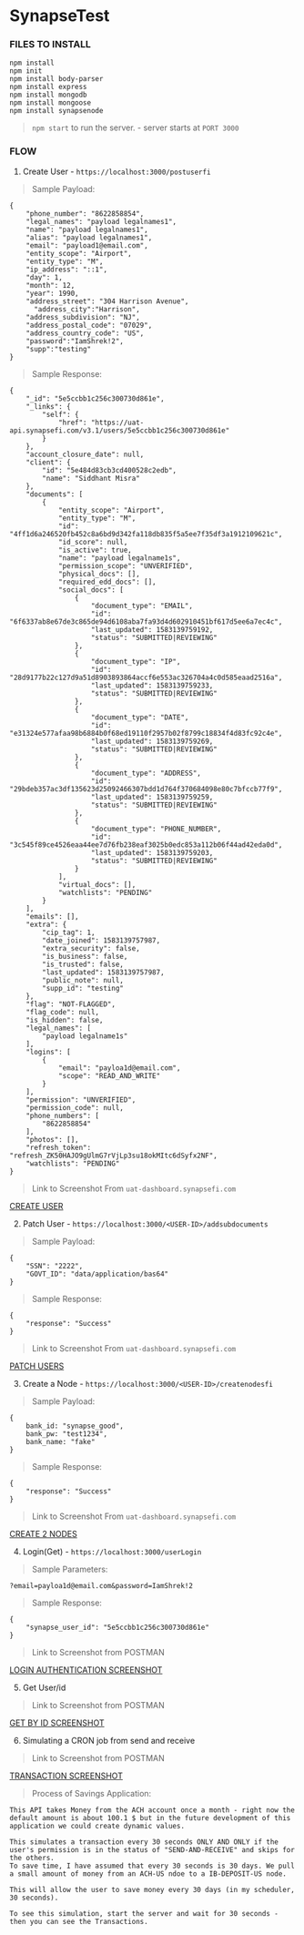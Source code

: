 # SynapseTest

### FILES TO INSTALL
```
npm install 
npm init
npm install body-parser
npm install express
npm install mongodb
npm install mongoose
npm install synapsenode
```

>`npm start` to run the server. - server starts at `PORT 3000`

### FLOW 
 1. Create User - `https://localhost:3000/postuserfi`

> Sample Payload:

```
{
    "phone_number": "8622858854",
    "legal_names": "payload legalnames1",
    "name": "payload legalnames1",
    "alias": "payload legalnames1", 
    "email": "payload1@email.com",    
    "entity_scope": "Airport",
    "entity_type": "M",
    "ip_address": "::1",
    "day": 1,
    "month": 12,
    "year": 1990,
    "address_street": "304 Harrison Avenue",
	  "address_city":"Harrison",
    "address_subdivision": "NJ",
    "address_postal_code": "07029",
    "address_country_code": "US",
    "password":"IamShrek!2",
    "supp":"testing"
}
```
> Sample Response:
```
{
    "_id": "5e5ccbb1c256c300730d861e",
    "_links": {
        "self": {
            "href": "https://uat-api.synapsefi.com/v3.1/users/5e5ccbb1c256c300730d861e"
        }
    },
    "account_closure_date": null,
    "client": {
        "id": "5e484d83cb3cd400528c2edb",
        "name": "Siddhant Misra"
    },
    "documents": [
        {
            "entity_scope": "Airport",
            "entity_type": "M",
            "id": "4ff1d6a246520fb452c8a6bd9d342fa118db835f5a5ee7f35df3a1912109621c",
            "id_score": null,
            "is_active": true,
            "name": "payload legalname1s",
            "permission_scope": "UNVERIFIED",
            "physical_docs": [],
            "required_edd_docs": [],
            "social_docs": [
                {
                    "document_type": "EMAIL",
                    "id": "6f6337ab8e67de3c865de94d6108aba7fa93d4d602910451bf617d5ee6a7ec4c",
                    "last_updated": 1583139759192,
                    "status": "SUBMITTED|REVIEWING"
                },
                {
                    "document_type": "IP",
                    "id": "28d9177b22c127d9a51d8903893864accf6e553ac326704a4c0d585eaad2516a",
                    "last_updated": 1583139759233,
                    "status": "SUBMITTED|REVIEWING"
                },
                {
                    "document_type": "DATE",
                    "id": "e31324e577afaa98b6884b0f68ed19110f2957b02f8799c18834f4d83fc92c4e",
                    "last_updated": 1583139759269,
                    "status": "SUBMITTED|REVIEWING"
                },
                {
                    "document_type": "ADDRESS",
                    "id": "29bdeb357ac3df135623d25092466307bdd1d764f370684098e80c7bfccb77f9",
                    "last_updated": 1583139759259,
                    "status": "SUBMITTED|REVIEWING"
                },
                {
                    "document_type": "PHONE_NUMBER",
                    "id": "3c545f89ce4526eaa44ee7d76fb238eaf3025b0edc853a112b06f44ad42eda0d",
                    "last_updated": 1583139759203,
                    "status": "SUBMITTED|REVIEWING"
                }
            ],
            "virtual_docs": [],
            "watchlists": "PENDING"
        }
    ],
    "emails": [],
    "extra": {
        "cip_tag": 1,
        "date_joined": 1583139757987,
        "extra_security": false,
        "is_business": false,
        "is_trusted": false,
        "last_updated": 1583139757987,
        "public_note": null,
        "supp_id": "testing"
    },
    "flag": "NOT-FLAGGED",
    "flag_code": null,
    "is_hidden": false,
    "legal_names": [
        "payload legalname1s"
    ],
    "logins": [
        {
            "email": "payloa1d@email.com",
            "scope": "READ_AND_WRITE"
        }
    ],
    "permission": "UNVERIFIED",
    "permission_code": null,
    "phone_numbers": [
        "8622858854"
    ],
    "photos": [],
    "refresh_token": "refresh_ZK50HAJO9gUlmG7rVjLp3su18okMItc6dSyfx2NF",
    "watchlists": "PENDING"
}
```
> Link to Screenshot From `uat-dashboard.synapsefi.com`

<a href= "https://github.com/Siddhant-Misra/SynapseTest/tree/master/Screenshots/synapseusers.png" target="_blank">CREATE USER</a>

2. Patch User  - `https://localhost:3000/<USER-ID>/addsubdocuments`

> Sample Payload:

```
{
    "SSN": "2222",
    "GOVT_ID": "data/application/bas64"
}
```
> Sample Response:
```
{
    "response": "Success"
}
```
> Link to Screenshot From `uat-dashboard.synapsefi.com`

<a href= "https://github.com/Siddhant-Misra/SynapseTest/tree/master/Screenshots/patchusers.png" target="_blank">PATCH USERS</a>

3. Create a Node - `https://localhost:3000/<USER-ID>/createnodesfi`

> Sample Payload:

```
{
    bank_id: "synapse_good",
    bank_pw: "test1234",
    bank_name: "fake"
}
```
> Sample Response:
```
{
    "response": "Success"
}
```
> Link to Screenshot From `uat-dashboard.synapsefi.com`

<a href= "https://github.com/Siddhant-Misra/SynapseTest/tree/master/Screenshots/create2nodes.png" target="_blank">CREATE 2 NODES</a>


4. Login(Get) - `https://localhost:3000/userLogin`

> Sample Parameters:

```
?email=payloa1d@email.com&password=IamShrek!2
```
> Sample Response:
```
{
    "synapse_user_id": "5e5ccbb1c256c300730d861e"
}
```
> Link to Screenshot from POSTMAN

<a href= "https://github.com/Siddhant-Misra/SynapseTest/tree/master/Screenshots/loginauthentication.png" target="_blank"> LOGIN AUTHENTICATION SCREENSHOT</a>


5. Get User/id
> Link to Screenshot from POSTMAN

<a href= "https://github.com/Siddhant-Misra/SynapseTest/tree/master/Screenshots/getbyid.png" target="_blank"> GET BY ID SCREENSHOT</a>

6. Simulating a CRON job from send and receive 
> Link to Screenshot from POSTMAN


<a href= "https://github.com/Siddhant-Misra/SynapseTest/tree/master/Screenshots/transaction.png" target="_blank"> TRANSACTION SCREENSHOT</a>



> Process of Savings Application:

```
This API takes Money from the ACH account once a month - right now the default amount is about 100.1 $ but in the future development of this application we could create dynamic values.

This simulates a transaction every 30 seconds ONLY AND ONLY if the user's permission is in the status of "SEND-AND-RECEIVE" and skips for the others.
To save time, I have assumed that every 30 seconds is 30 days. We pull a small amount of money from an ACH-US ndoe to a IB-DEPOSIT-US node. 

This will allow the user to save money every 30 days (in my scheduler, 30 seconds).

To see this simulation, start the server and wait for 30 seconds - then you can see the Transactions.
```